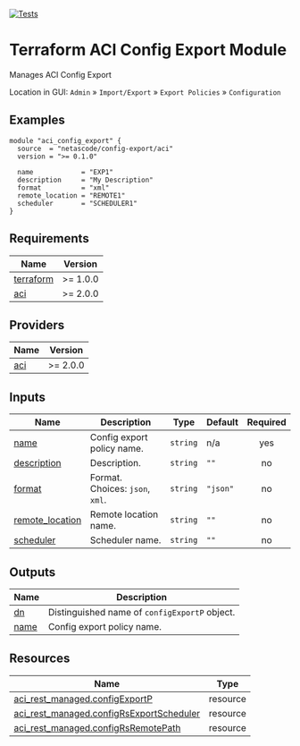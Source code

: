 <!-- BEGIN_TF_DOCS -->
[![Tests](https://github.com/netascode/terraform-aci-config-export/actions/workflows/test.yml/badge.svg)](https://github.com/netascode/terraform-aci-config-export/actions/workflows/test.yml)

# Terraform ACI Config Export Module

Manages ACI Config Export

Location in GUI:
`Admin` » `Import/Export` » `Export Policies` » `Configuration`

## Examples

```hcl
module "aci_config_export" {
  source  = "netascode/config-export/aci"
  version = ">= 0.1.0"

  name            = "EXP1"
  description     = "My Description"
  format          = "xml"
  remote_location = "REMOTE1"
  scheduler       = "SCHEDULER1"
}
```

## Requirements

| Name | Version |
|------|---------|
| <a name="requirement_terraform"></a> [terraform](#requirement\_terraform) | >= 1.0.0 |
| <a name="requirement_aci"></a> [aci](#requirement\_aci) | >= 2.0.0 |

## Providers

| Name | Version |
|------|---------|
| <a name="provider_aci"></a> [aci](#provider\_aci) | >= 2.0.0 |

## Inputs

| Name | Description | Type | Default | Required |
|------|-------------|------|---------|:--------:|
| <a name="input_name"></a> [name](#input\_name) | Config export policy name. | `string` | n/a | yes |
| <a name="input_description"></a> [description](#input\_description) | Description. | `string` | `""` | no |
| <a name="input_format"></a> [format](#input\_format) | Format. Choices: `json`, `xml`. | `string` | `"json"` | no |
| <a name="input_remote_location"></a> [remote\_location](#input\_remote\_location) | Remote location name. | `string` | `""` | no |
| <a name="input_scheduler"></a> [scheduler](#input\_scheduler) | Scheduler name. | `string` | `""` | no |

## Outputs

| Name | Description |
|------|-------------|
| <a name="output_dn"></a> [dn](#output\_dn) | Distinguished name of `configExportP` object. |
| <a name="output_name"></a> [name](#output\_name) | Config export policy name. |

## Resources

| Name | Type |
|------|------|
| [aci_rest_managed.configExportP](https://registry.terraform.io/providers/CiscoDevNet/aci/latest/docs/resources/rest_managed) | resource |
| [aci_rest_managed.configRsExportScheduler](https://registry.terraform.io/providers/CiscoDevNet/aci/latest/docs/resources/rest_managed) | resource |
| [aci_rest_managed.configRsRemotePath](https://registry.terraform.io/providers/CiscoDevNet/aci/latest/docs/resources/rest_managed) | resource |
<!-- END_TF_DOCS -->